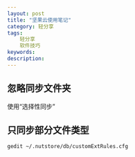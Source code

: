 ```yaml
---
layout: post
title: "坚果云使用笔记"
category: 轻分享
tags: 
    轻分享
    软件技巧
keywords: 
description: 
---
```



## 忽略同步文件夹
使用“选择性同步”

## 只同步部分文件类型
```
gedit ~/.nutstore/db/customExtRules.cfg
```

